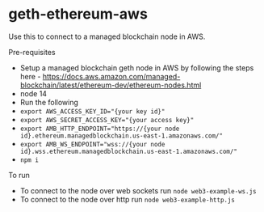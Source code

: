 # geth-ethereum-aws
Use this to connect to a managed blockchain node in AWS.

Pre-requisites

- Setup a  managed blockchain geth node in AWS by following the steps here - https://docs.aws.amazon.com/managed-blockchain/latest/ethereum-dev/ethereum-nodes.html
- node 14
- Run the following
- `export AWS_ACCESS_KEY_ID="{your key id}"`
- `export AWS_SECRET_ACCESS_KEY="{your access key}"`
- `export AMB_HTTP_ENDPOINT="https://{your node id}.ethereum.managedblockchain.us-east-1.amazonaws.com/"`
- `export AMB_WS_ENDPOINT="wss://{your node id}.wss.ethereum.managedblockchain.us-east-1.amazonaws.com/"`
- `npm i`

To run
- To connect to the node over web sockets run `node web3-example-ws.js`
- To connect to the node over http run `node web3-example-http.js`
